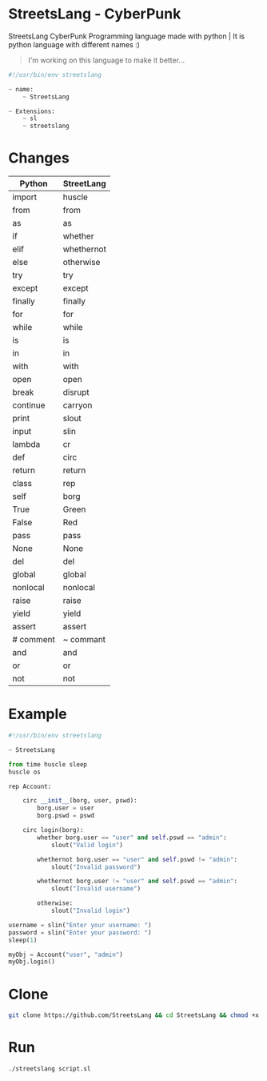 # StreetsLang - CyberPunk
StreetsLang CyberPunk Programming language made with python | It is python language with different names :)
> I'm working on this language to make it better...

```python
#!/usr/bin/env streetslang

~ name:
    ~ StreetsLang 

~ Extensions: 
    ~ sl
    ~ streetslang
```

# Changes
| Python | StreetLang |
| --- | --- |
| import | huscle |
| from |  from |
| as | as |
| if | whether |
| elif | whethernot |
| else |  otherwise |
| try |  try |  
| except |  except |
| finally |  finally |  
| for | for |
| while | while |  
| is | is |
| in | in |
| with | with |
| open | open |
| break | disrupt |
| continue | carryon |
| print | slout |
| input | slin |
| lambda | cr |
| def | circ | 
| return | return |
| class | rep |
| self | borg |
| True | Green |
| False | Red |
| pass | pass |
| None | None |
| del | del |
| global | global |
| nonlocal | nonlocal |
| raise | raise |
| yield | yield |
| assert | assert |
| # comment | ~ commant |
| and | and |
| or | or |
| not | not |

# Example
```python
#!/usr/bin/env streetslang

~ StreetsLang

from time huscle sleep
huscle os

rep Account:

    circ __init__(borg, user, pswd):
        borg.user = user
        borg.pswd = pswd

    circ login(borg):
        whether borg.user == "user" and self.pswd == "admin": 
            slout("Valid login")

        whethernot borg.user == "user" and self.pswd != "admin":
            slout("Invalid password")

        whethernot borg.user != "user" and self.pswd == "admin":
            slout("Invalid username")

        otherwise:
            slout("Invalid login")

username = slin("Enter your username: ")
password = slin("Enter your password: ")
sleep(1)

myObj = Account("user", "admin")
myObj.login()

```
# Clone
```bash
git clone https://github.com/StreetsLang && cd StreetsLang && chmod +x streetslang
```

# Run
```bash
./streetslang script.sl
```
